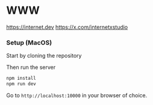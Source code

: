 # WWW

https://internet.dev
https://x.com/internetxstudio

### Setup (MacOS)

Start by cloning the repository

Then run the server

```sh
npm install
npm run dev
```

Go to `http://localhost:10000` in your browser of choice.
